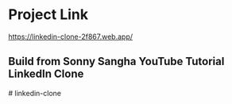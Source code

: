 # Project Link

https://linkedin-clone-2f867.web.app/

## Build from Sonny Sangha YouTube Tutorial LinkedIn Clone
#   l i n k e d i n - c l o n e 
 
 
